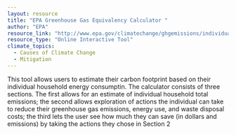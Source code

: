 ```yaml
---
layout: resource
title: "EPA Greenhouse Gas Equivalency Calculator "
author: "EPA"
resource_link: "http://www.epa.gov/climatechange/ghgemissions/individual.html"
resource_type: "Online Interactive Tool"
climate_topics:
  - Causes of Climate Change
  - Mitigation
---
```


This tool allows users to estimate their carbon footprint based on their individual household energy consumptin.  The calculator consists of three sections.  The first allows for an estimate of individual household total emissions;  the second allows exploration of  actions the individual can take to reduce their greenhouse gas emissions, energy use, and waste disposal costs;  the third lets the user see how much they can save (in dollars and emissions) by taking the actions they chose in Section 2
